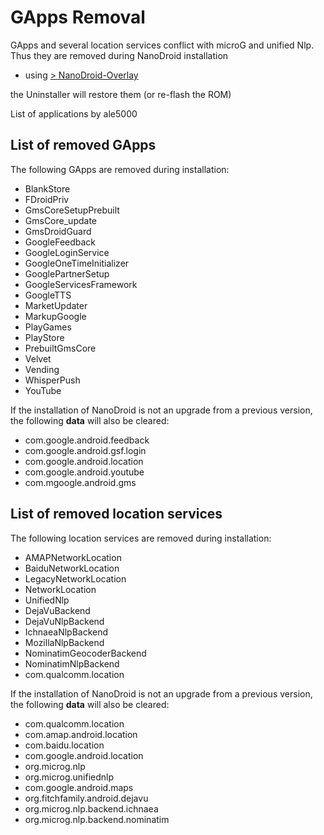 # GApps Removal

GApps and several location services conflict with microG and unified Nlp. Thus they are removed during NanoDroid installation

  * using [> NanoDroid-Overlay](doc/NanoDroidOverlay.md)

the Uninstaller will restore them (or re-flash the ROM)

List of applications by ale5000

## List of removed GApps

The following GApps are removed during installation:

* BlankStore
* FDroidPriv
* GmsCoreSetupPrebuilt
* GmsCore_update
* GmsDroidGuard
* GoogleFeedback
* GoogleLoginService
* GoogleOneTimeInitializer
* GooglePartnerSetup
* GoogleServicesFramework
* GoogleTTS
* MarketUpdater
* MarkupGoogle
* PlayGames
* PlayStore
* PrebuiltGmsCore
* Velvet
* Vending
* WhisperPush
* YouTube

If the installation of NanoDroid is not an upgrade from a previous version, the following **data** will also be cleared:

* com.google.android.feedback
* com.google.android.gsf.login
* com.google.android.location
* com.google.android.youtube
* com.mgoogle.android.gms

## List of removed location services

The following location services are removed during installation:

* AMAPNetworkLocation
* BaiduNetworkLocation
* LegacyNetworkLocation
* NetworkLocation
* UnifiedNlp
* DejaVuBackend
* DejaVuNlpBackend
* IchnaeaNlpBackend
* MozillaNlpBackend
* NominatimGeocoderBackend
* NominatimNlpBackend
* com.qualcomm.location

If the installation of NanoDroid is not an upgrade from a previous version, the following **data** will also be cleared:

* com.qualcomm.location
* com.amap.android.location
* com.baidu.location
* com.google.android.location
* org.microg.nlp
* org.microg.unifiednlp
* com.google.android.maps
* org.fitchfamily.android.dejavu
* org.microg.nlp.backend.ichnaea
* org.microg.nlp.backend.nominatim
